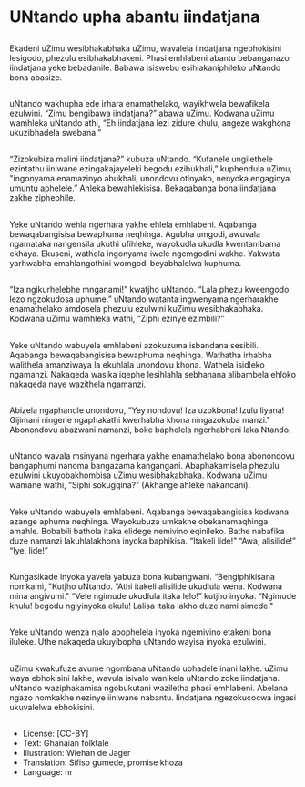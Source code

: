 # UNtando upha abantu iindatjana

##
Ekadeni uZimu wesibhakabhaka
uZimu, wavalela iindatjana
ngebhokisini lesigodo, phezulu
esibhakabhakeni.
Phasi emhlabeni abantu
bebanganazo iindatjana yeke
bebadanile.
Babawa isiswebu esihlakaniphileko
uNtando bona abasize.

##
uNtando wakhupha ede irhara
enamathelako, wayikhwela
bewafikela ezulwini.
“Zimu bengibawa iindatjana?”
abawa uZimu.
Kodwana uZimu wamhleka uNtando
athi, “Eh iindatjana lezi zidure
khulu, angeze wakghona
ukuzibhadela swebana.”

##
“Zizokubiza malini iindatjana?”
kubuza uNtando.
“Kufanele ungilethele ezintathu
iinlwane ezingakajayeleki begodu
ezibukhali,” kuphendula uZimu,
"ingonyama enamazinyo abukhali,
unondovu otinyako, nenyoka
engaginya umuntu aphelele.”
Ahleka bewahlekisisa. Bekaqabanga
bona iindatjana zakhe ziphephile.

##
Yeke uNtando wehla ngerhara
yakhe ehlela emhlabeni. Aqabanga
bewaqabangisisa bewaphuma
neqhinga.
Agubha umgodi, awuvala
ngamataka nangensila ukuthi
ufihleke, wayokudla ukudla
kwentambama ekhaya.
Ekuseni, wathola ingonyama iwele
ngemgodini wakhe. Yakwata
yarhwabha emahlangothini
womgodi beyabhalelwa kuphuma.

##
“Iza ngikurhelebhe mnganami!”
kwatjho uNtando. “Lala phezu
kweengodo lezo ngzokudosa
uphume.”
uNtando watanta ingwenyama
ngerharakhe enamathelako
amdosela phezulu ezulwini kuZimu
wesibhakabhaka.
Kodwana uZimu wamhleka wathi,
“Ziphi ezinye ezimbili?”

##
Yeke uNtando wabuyela emhlabeni
azokuzuma isbandana sesibili.
Aqabanga bewaqabangisisa
bewaphuma neqhinga.
Wathatha irhabha walithela
amanziwaya la ekuhlala unondovu
khona. Wathela isidleko ngamanzi.
Nakaqeda wasika iqephe lesihlahla
sebhanana alibambela ehloko
nakaqeda naye wazithela
ngamanzi.

##
Abizela ngaphandle unondovu, ”Yey
nondovu! Iza uzokbona! Izulu
liyana! Gijimani ningene
ngaphakathi kwerhabha khona
ningazokuba manzi."
Abonondovu abazwani namanzi,
boke baphelela ngerhabheni laka
Ntando.

##
uNtando wavala msinyana ngerhara
yakhe enamathelako bona
abonondovu bangaphumi nanoma
bangazama kangangani.
Abaphakamisela phezulu ezulwini
ukuyobakhombisa uZimu
wesibhakabhaka.
Kodwana uZimu wamane wathi,
“Siphi sokugqina?” (Akhange ahleke
nakancani).

##
Yeke uNtando wabuyela emhlabeni.
Aqabanga bewaqabangisisa
kodwana azange aphuma neqhinga.
Wayokubuza umkakhe
obekanamaqhinga amahle.
Bobabili bathola itaka elidege
nemivino eqinileko.
Bathe nabafika duze namanzi
lakuhlalakhona inyoka baphikisa.
“Itakeli lide!”
“Awa, alisilide!”
“Iye, lide!”

##
Kungasikade inyoka yavela yabuza
bona kubangwani.
“Bengiphikisana nomkami, "Kutjho
uNtando. “Athi itakeli alisilide
ukudlula wena. Kodwana mina
angivumi."
“Vele ngimude ukudlula itaka lelo!”
kutjho inyoka.
“Ngimude khulu! begodu
ngiyinyoka ekulu! Lalisa itaka lakho
duze nami simede."

##
Yeke uNtando wenza njalo
abophelela inyoka ngemivino
etakeni bona iluleke.
Uthe nakaqeda ukuyibopha
uNtando wayisa inyoka ezulwini.

##
uZimu kwakufuze avume ngombana
uNtando ubhadele inani lakhe.
uZimu waya ebhokisini lakhe,
wavula isivalo wanikela uNtando
zoke iindatjana.
uNtando waziphakamisa
ngobukutani waziletha phasi
emhlabeni.
Abelana ngazo nomkakhe nezinye
iinlwane nabantu.
Iindatjana ngezokucocwa ingasi
ukuvalelwa ebhokisini.

##
* License: [CC-BY]
* Text: Ghanaian folktale
* Illustration: Wiehan de Jager
* Translation: Sifiso gumede, promise khoza
* Language: nr
